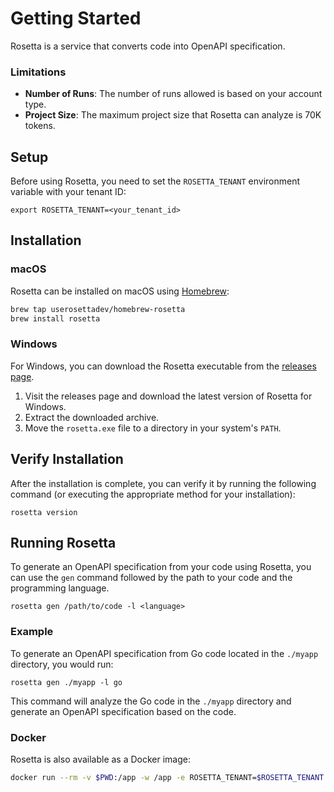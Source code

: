 # Getting Started
Rosetta is a service that converts code into OpenAPI specification.

### Limitations
- **Number of Runs**: The number of runs allowed is based on your account type.
- **Project Size**: The maximum project size that Rosetta can analyze is 70K tokens.

## Setup
Before using Rosetta, you need to set the `ROSETTA_TENANT` environment variable with your tenant ID:
```
export ROSETTA_TENANT=<your_tenant_id>
```

## Installation

### macOS
Rosetta can be installed on macOS using [Homebrew](https://brew.sh/):
```bash
brew tap userosettadev/homebrew-rosetta
brew install rosetta
```

### Windows
For Windows, you can download the Rosetta executable from the [releases page](TODO).

1. Visit the releases page and download the latest version of Rosetta for Windows.
2. Extract the downloaded archive.
3. Move the `rosetta.exe` file to a directory in your system's `PATH`.

## Verify Installation
After the installation is complete, you can verify it by running the following command (or executing the appropriate method for your installation):
```
rosetta version
```

## Running Rosetta
To generate an OpenAPI specification from your code using Rosetta, you can use the `gen` command followed by the path to your code and the programming language.
```
rosetta gen /path/to/code -l <language>
```

### Example
To generate an OpenAPI specification from Go code located in the `./myapp` directory, you would run:
```
rosetta gen ./myapp -l go
```
This command will analyze the Go code in the `./myapp` directory and generate an OpenAPI specification based on the code.

### Docker
Rosetta is also available as a Docker image:
```bash
docker run --rm -v $PWD:/app -w /app -e ROSETTA_TENANT=$ROSETTA_TENANT effoeffi/rosetta:main gen /path/to/code -l go
